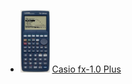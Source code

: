 - <img src="../calculators/Casio_fx-1.0_Plus/render.jpg" height="100"> [Casio fx-1.0 Plus](../calculators/Casio_fx-1.0_Plus/page.md)
